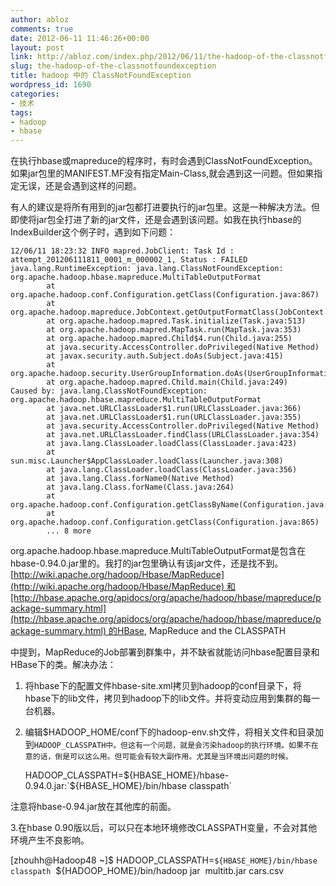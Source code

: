 ```yaml
---
author: abloz
comments: true
date: 2012-06-11 11:46:26+00:00
layout: post
link: http://abloz.com/index.php/2012/06/11/the-hadoop-of-the-classnotfoundexception/
slug: the-hadoop-of-the-classnotfoundexception
title: hadoop 中的 ClassNotFoundException
wordpress_id: 1690
categories:
- 技术
tags:
- hadoop
- hbase
---
```


在执行hbase或mapreduce的程序时，有时会遇到ClassNotFoundException。如果jar包里的MANIFEST.MF没有指定Main-Class,就会遇到这一问题。但如果指定无误，还是会遇到这样的问题。

有人的建议是将所有用到的jar包都打进要执行的jar包里。这是一种解决方法。但即使将jar包全打进了新的jar文件，还是会遇到该问题。如我在执行hbase的IndexBuilder这个例子时，遇到如下问题：

    
    12/06/11 18:23:32 INFO mapred.JobClient: Task Id : attempt_201206111811_0001_m_000002_1, Status : FAILED
    java.lang.RuntimeException: java.lang.ClassNotFoundException: org.apache.hadoop.hbase.mapreduce.MultiTableOutputFormat
            at org.apache.hadoop.conf.Configuration.getClass(Configuration.java:867)
            at org.apache.hadoop.mapreduce.JobContext.getOutputFormatClass(JobContext.java:235)
            at org.apache.hadoop.mapred.Task.initialize(Task.java:513)
            at org.apache.hadoop.mapred.MapTask.run(MapTask.java:353)
            at org.apache.hadoop.mapred.Child$4.run(Child.java:255)
            at java.security.AccessController.doPrivileged(Native Method)
            at javax.security.auth.Subject.doAs(Subject.java:415)
            at org.apache.hadoop.security.UserGroupInformation.doAs(UserGroupInformation.java:1121)
            at org.apache.hadoop.mapred.Child.main(Child.java:249)
    Caused by: java.lang.ClassNotFoundException: org.apache.hadoop.hbase.mapreduce.MultiTableOutputFormat
            at java.net.URLClassLoader$1.run(URLClassLoader.java:366)
            at java.net.URLClassLoader$1.run(URLClassLoader.java:355)
            at java.security.AccessController.doPrivileged(Native Method)
            at java.net.URLClassLoader.findClass(URLClassLoader.java:354)
            at java.lang.ClassLoader.loadClass(ClassLoader.java:423)
            at sun.misc.Launcher$AppClassLoader.loadClass(Launcher.java:308)
            at java.lang.ClassLoader.loadClass(ClassLoader.java:356)
            at java.lang.Class.forName0(Native Method)
            at java.lang.Class.forName(Class.java:264)
            at org.apache.hadoop.conf.Configuration.getClassByName(Configuration.java:820)
            at org.apache.hadoop.conf.Configuration.getClass(Configuration.java:865)
            ... 8 more


org.apache.hadoop.hbase.mapreduce.MultiTableOutputFormat是包含在hbase-0.94.0.jar里的。我打的jar包里确认有该jar文件，还是找不到。[http://wiki.apache.org/hadoop/Hbase/MapReduce](http://wiki.apache.org/hadoop/Hbase/MapReduce) 和[http://hbase.apache.org/apidocs/org/apache/hadoop/hbase/mapreduce/package-summary.html](http://hbase.apache.org/apidocs/org/apache/hadoop/hbase/mapreduce/package-summary.html) 的HBase, MapReduce and the CLASSPATH

中提到，MapReduce的Job部署到群集中，并不缺省就能访问hbase配置目录和HBase下的类。解决办法：

1. 将hbase下的配置文件hbase-site.xml拷贝到hadoop的conf目录下，将hbase下的lib文件，拷贝到hadoop下的lib文件。并将变动应用到集群的每一台机器。

2. 编辑$HADOOP_HOME/conf下的hadoop-env.sh文件，将相关文件和目录加到`HADOOP_CLASSPATH中。但这有一个问题，就是会污染hadoop的执行环境。如果不在意的话，倒是可以这么用。但可能会有较大副作用。尤其是当环境出问题的时候。`

    
    HADOOP_CLASSPATH=${HBASE_HOME}/hbase-0.94.0.jar:`${HBASE_HOME}/bin/hbase classpath`


注意将hbase-0.94.jar放在其他库的前面。

3.在hbase 0.90版以后，可以只在本地环境修改CLASSPATH变量，不会对其他环境产生不良影响。

[zhouhh@Hadoop48 ~]$ HADOOP_CLASSPATH=`${HBASE_HOME}/bin/hbase classpath`  ${HADOOP_HOME}/bin/hadoop jar  multitb.jar cars.csv




